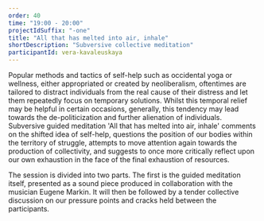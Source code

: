 ```yaml
---
order: 40
time: "19:00 - 20:00"
projectIdSuffix: "-one"
title: "All that has melted into air, inhale"
shortDescription: "Subversive collective meditation"
participantId: vera-kavaleuskaya
---
```


Popular methods and tactics of self-help such as occidental yoga or wellness, either appropriated or created by neoliberalism, oftentimes are tailored to distract individuals from the real cause of their distress and let them repeatedly focus on temporary solutions. Whilst this temporal relief may be helpful in certain occasions, generally, this tendency may lead towards the de-politicization and further alienation of individuals. Subversive guided meditation 'All that has melted into air, inhale' comments on the shifted idea of self-help, questions the position of our bodies within the territory of struggle, attempts to move attention again towards the production of collectivity, and suggests to once more critically reflect upon our own exhaustion in the face of the final exhaustion of resources.

The session is divided into two parts. The first is the guided meditation itself, presented as a sound piece produced in collaboration with the musician Eugene Markin. It will then be followed by a tender collective discussion on our pressure points and cracks held between the participants. 
